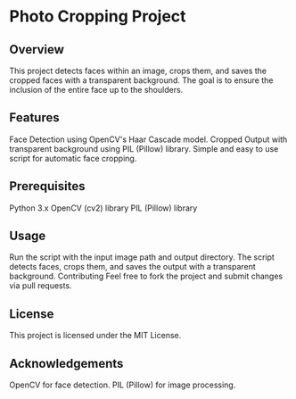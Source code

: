 # Photo Cropping Project

## Overview
This project detects faces within an image, crops them, and saves the cropped faces with a transparent background. The goal is to ensure the inclusion of the entire face up to the shoulders.

## Features
Face Detection using OpenCV's Haar Cascade model.
Cropped Output with transparent background using PIL (Pillow) library.
Simple and easy to use script for automatic face cropping.

## Prerequisites
Python 3.x
OpenCV (cv2) library
PIL (Pillow) library

## Usage
Run the script with the input image path and output directory.
The script detects faces, crops them, and saves the output with a transparent background.
Contributing
Feel free to fork the project and submit changes via pull requests.

## License
This project is licensed under the MIT License.

## Acknowledgements
OpenCV for face detection.
PIL (Pillow) for image processing.
